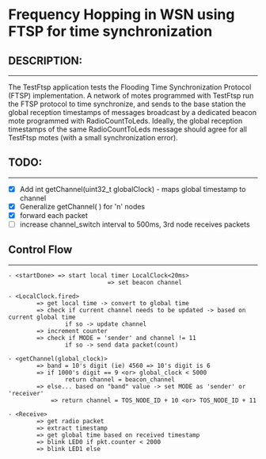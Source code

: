 # Frequency Hopping in WSN using FTSP for time synchronization

## DESCRIPTION:
------------
 The TestFtsp application tests the Flooding Time Synchronization Protocol
 (FTSP) implementation. A network of motes programmed with TestFtsp run the
 FTSP protocol to time synchronize, and sends to the base station the global
 reception timestamps of messages broadcast by a dedicated beacon mote
 programmed with RadioCountToLeds. Ideally, the global reception timestamps of
 the same RadioCountToLeds message should agree for all TestFtsp motes (with a
 small synchronization error).

## TODO:
------------

- [x] Add int getChannel(uint32_t globalClock) - maps global timestamp to channel
- [x] Generalize getChannel( ) for 'n' nodes
- [x] forward each packet 
- [ ] increase channel_switch interval to 500ms, 3rd node receives packets

## Control Flow
------------

	- <startDone> => start local timer LocalClock<20ms>
								=> set beacon channel

	- <LocalClock.fired>
			=> get local time -> convert to global time
			=> check if current channel needs to be updated -> based on current global time
					if so -> update channel
			=> increment counter
			=> check if MODE = 'sender' and channel != 11
					if so -> send data packet(count)

	- <getChannel(global_clock)>
			=> band = 10's digit (ie) 4560 => 10's digit is 6
			=> if 1000's digit == 9 <or> global_clock < 5000
					return channel = beacon_channel
			=> else... based on "band" value -> set MODE as 'sender' or 'receiver'
				=> return channel = TOS_NODE_ID + 10 <or> TOS_NODE_ID + 11 

	- <Receive>
			=> get radio packet
			=> extract timestamp
			=> get global time based on received timestamp
			=> blink LED0 if pkt.counter < 2000 
			=> blink LED1 else



